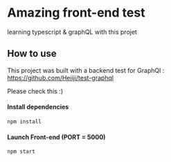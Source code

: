 # Amazing front-end test
learning typescript & graphQL with this projet

## How to use

This project was built with a backend test for GraphQl : https://github.com/Heiiji/test-graphql

Please check this :)

#### Install dependencies
````
npm install
````

#### Launch Front-end (PORT = 5000)
````
npm start
````
